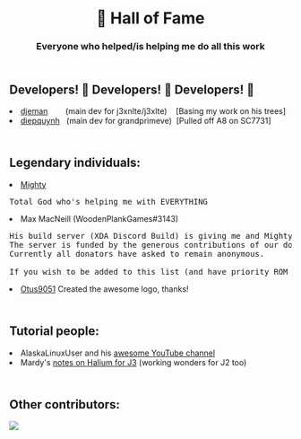 <h1 align=center>👑 Hall of Fame</h1>
<h3 align=center>Everyone who helped/is helping me do all this work</h3>
<h2></br>Developers! 👏 Developers! 👏 Developers! 👏</h2>

<u2>
  
  <li> <a href="https://github.com/djeman">djeman</a> &nbsp;&nbsp;&nbsp;&nbsp;&nbsp;&nbsp;&nbsp;(main dev for j3xnlte/j3xlte) &nbsp;&nbsp;&nbsp;[Basing my work on his trees]</li>
  <li> <a href="https://github.com/diepquynh">diepquynh</a> &nbsp;&nbsp;(main dev for grandprimeve) &nbsp;[Pulled off A8 on SC7731]</li>
  
</u2> 

<h2></br>Legendary individuals:</h2>
<u2>
  
  <li> <a href="https://github.com/MightyM17">Mighty</a> </br> <pre>Total God who's helping me with EVERYTHING </pre> </li>
  <li> Max MacNeill (WoodenPlankGames#3143) </br> <pre>His build server (XDA Discord Build) is giving me and Mighty, among others, the privilege of compiling Android for devices. </br>The server is funded by the generous contributions of our donators. </br>Currently all donators have asked to remain anonymous. 
</br>If you wish to be added to this list (and have priority ROM compilation), you can donate <a href="https://www.gofundme.com/f/xdabuildserver">here:</a> </pre></li>
  <li> <a href="https://github.com/Otus9051">Otus9051</a> Created the awesome logo, thanks!</li>
</u2>

<h2></br>Tutorial people:</h2>
<u2>
  
  <li> AlaskaLinuxUser and his <a href="https://www.youtube.com/channel/UCnGqG_jyyXmTzdamBpKfeHA">awesome YouTube channel</a> </li>
  <li> Mardy's <a href="http://www.mardy.it/blog/2019/07/notes-on-porting-the-samsung-j3-to-halium-+-ubports.html">notes on Halium for J3</a> (working wonders for J2 too)</li>
</u2> 

<h2></br>Other contributors:</h2>

<a href="https://github.com/iamsj7/android_device_samsung_sharkls-common/graph/contributors">
  <img src="https://contrib.rocks/image?repo=iamsj7/android_device_samsung_sharkls-common" />
</a>
